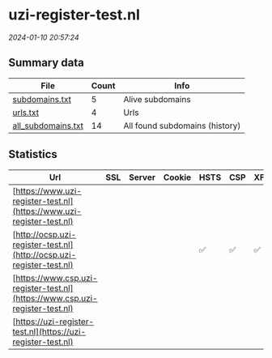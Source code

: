 # uzi-register-test.nl
*2024-01-10 20:57:24*
## Summary data
| File       | Count | Info |
|------------|-------|------|
|[subdomains.txt](/data/uzi-register-test.nl/subdomains.txt)|5|Alive subdomains|
|[urls.txt](/data/uzi-register-test.nl/urls.txt)|4|Urls|
|[all_subdomains.txt](/data/uzi-register-test.nl/all_subdomains.txt)|14|All found subdomains (history)|
## Statistics
| Url | SSL | Server | Cookie | HSTS | CSP | XFO | XXP | RP | Tech |Title |
|------------|-------|------|------|------|------|------|------|------|------|------|
|[https://www.uzi-register-test.nl](https://www.uzi-register-test.nl)| || | | | | |:white_check_mark: |HSTS|301 Moved Perman...|
|[http://ocsp.uzi-register-test.nl](http://ocsp.uzi-register-test.nl)| || |:white_check_mark: |:white_check_mark: |:white_check_mark: |:white_check_mark: |HSTS||
|[https://www.csp.uzi-register-test.nl](https://www.csp.uzi-register-test.nl)| || | | | | |:white_check_mark: |HSTS|Home | Zorg CSP|
|[https://uzi-register-test.nl](https://uzi-register-test.nl)| || | | | | |:white_check_mark: |HSTS|301 Moved Perman...|